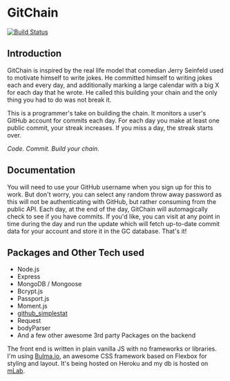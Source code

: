 # GitChain

[![Build Status](https://travis-ci.org/bryantee/GitChain.svg?branch=master)](https://travis-ci.org/bryantee/GitChain)

## Introduction

GitChain is inspired by the real life model that comedian Jerry Seinfeld used to motivate himself to write jokes. He committed himself to writing jokes each and every day, and additionally marking a large calendar with a big X for each day that he wrote. He called this building your chain and the only thing you had to do was not break it.

This is a programmer's take on building the chain. It monitors a user's GitHub account for commits each day. For each day you make at least one public commit, your streak increases. If you miss a day, the streak starts over.

*Code. Commit. Build your chain.*

## Documentation

You will need to use your GitHub username when you sign up for this to work. But don't worry, you can select any random throw away password as this will not be authenticating with GitHub, but rather consuming from the public API. Each day, at the end of the day, GitChain will automagically check to see if you have commits. If you'd like, you can visit at any point in time during the day and run the update which will fetch up-to-date commit data for your account and store it in the GC database. That's it!

## Packages and Other Tech used

- Node.js
- Express
- MongoDB / Mongoose
- Bcrypt.js
- Passport.js
- Moment.js
- [github_simplestat](https://www.npmjs.com/package/github_simplestat)
- Request
- bodyParser
- And a few other awesome 3rd party Packages on the backend

The front end is written in plain vanilla JS with no frameworks or libraries. I'm using [Bulma.io](http://bulma.io/), an awesome CSS framework based on Flexbox for styling and layout. It's being hosted on Heroku and my db is hosted on [mLab](https://mlab.com/).
